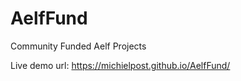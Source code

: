 # AelfFund
Community Funded Aelf Projects

Live demo url: https://michielpost.github.io/AelfFund/


